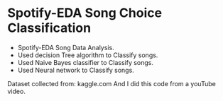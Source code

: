 # Spotify-EDA Song Choice Classification 

- Spotify-EDA Song Data Analysis.<br>
- Used decision Tree algorithm to Classify songs.<br>
- Used Naive Bayes classifier to Classify songs.<br>
- Used Neural network to Classify songs.<br>

Dataset collected from: kaggle.com
And I did this code from a youTube video. 
